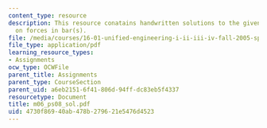 ```yaml
---
content_type: resource
description: This resource conatains handwritten solutions to the given problem set
  on forces in bar(s).
file: /media/courses/16-01-unified-engineering-i-ii-iii-iv-fall-2005-spring-2006/4730f86940ab478b279621e5476d4523_m06_ps08_sol.pdf
file_type: application/pdf
learning_resource_types:
- Assignments
ocw_type: OCWFile
parent_title: Assignments
parent_type: CourseSection
parent_uid: a6eb2151-6f41-806d-94ff-dc83eb5f4337
resourcetype: Document
title: m06_ps08_sol.pdf
uid: 4730f869-40ab-478b-2796-21e5476d4523
---
```

